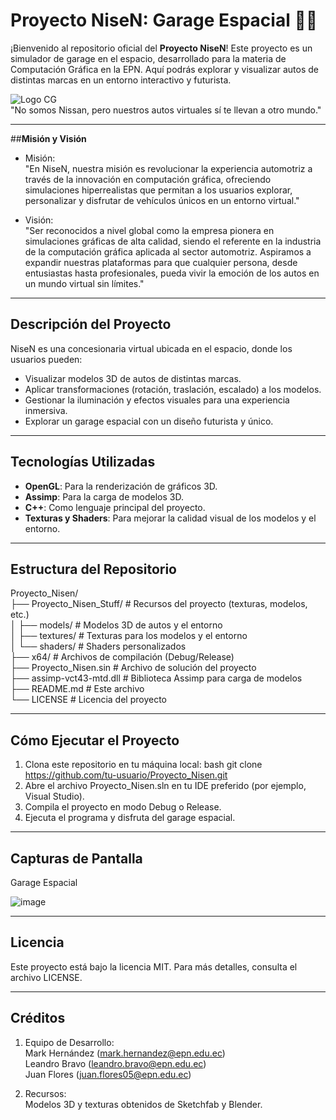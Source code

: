 # Proyecto NiseN: Garage Espacial 🚀🚗

¡Bienvenido al repositorio oficial del **Proyecto NiseN**! Este proyecto es un simulador de garage en el espacio, desarrollado para la materia de Computación Gráfica en la EPN. 
Aquí podrás explorar y visualizar autos de distintas marcas en un entorno interactivo y futurista.   

![Logo CG](https://github.com/user-attachments/assets/b7ede6d3-a6ec-47e0-afa1-1e8570764e47)   
"No somos Nissan, pero nuestros autos virtuales sí te llevan a otro mundo."   

---

##**Misión y Visión**

- Misión:   
"En NiseN, nuestra misión es revolucionar la experiencia automotriz a través de la innovación en computación gráfica, ofreciendo simulaciones hiperrealistas que permitan a los usuarios explorar, personalizar y disfrutar de vehículos únicos en un entorno virtual."   
   
- Visión:   
"Ser reconocidos a nivel global como la empresa pionera en simulaciones gráficas de alta calidad, siendo el referente en la industria de la computación gráfica aplicada al sector automotriz. Aspiramos a expandir nuestras plataformas para que cualquier persona, desde entusiastas hasta profesionales, pueda vivir la emoción de los autos en un mundo virtual sin límites."   

---

## **Descripción del Proyecto**

NiseN es una concesionaria virtual ubicada en el espacio, donde los usuarios pueden:
- Visualizar modelos 3D de autos de distintas marcas.
- Aplicar transformaciones (rotación, traslación, escalado) a los modelos.
- Gestionar la iluminación y efectos visuales para una experiencia inmersiva.
- Explorar un garage espacial con un diseño futurista y único.

---

## **Tecnologías Utilizadas**

- **OpenGL**: Para la renderización de gráficos 3D.
- **Assimp**: Para la carga de modelos 3D.
- **C++**: Como lenguaje principal del proyecto.
- **Texturas y Shaders**: Para mejorar la calidad visual de los modelos y el entorno.

---

## **Estructura del Repositorio**

Proyecto_Nisen/  
├── Proyecto_Nisen_Stuff/ # Recursos del proyecto (texturas, modelos, etc.)   
│ ├── models/ # Modelos 3D de autos y el entorno  
│ ├── textures/ # Texturas para los modelos y el entorno  
│ └── shaders/ # Shaders personalizados  
├── x64/ # Archivos de compilación (Debug/Release)  
├── Proyecto_Nisen.sin # Archivo de solución del proyecto  
├── assimp-vct43-mtd.dll # Biblioteca Assimp para carga de modelos  
├── README.md # Este archivo  
└── LICENSE # Licencia del proyecto  

---

## **Cómo Ejecutar el Proyecto**

1. Clona este repositorio en tu máquina local:
   bash
   git clone https://github.com/tu-usuario/Proyecto_Nisen.git
2. Abre el archivo Proyecto_Nisen.sln en tu IDE preferido (por ejemplo, Visual Studio).
3. Compila el proyecto en modo Debug o Release.
4. Ejecuta el programa y disfruta del garage espacial.

---

## **Capturas de Pantalla**

Garage Espacial

![image](https://github.com/user-attachments/assets/69cf0222-2f94-4001-a533-d271fbf2ecdf)

---

## **Licencia**

Este proyecto está bajo la licencia MIT. Para más detalles, consulta el archivo LICENSE.

---

## **Créditos**

1. Equipo de Desarrollo:  
   Mark Hernández (mark.hernandez@epn.edu.ec)   
   Leandro Bravo (leandro.bravo@epn.edu.ec)   
   Juan Flores (juan.flores05@epn.edu.ec)

3. Recursos:  
   Modelos 3D y texturas obtenidos de Sketchfab y Blender.

   
